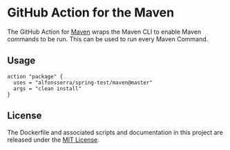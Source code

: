 # GitHub Action for the Maven

The GitHub Action for [Maven](https://maven.apache.org/) wraps the Maven CLI to enable Maven commands to be run. This can be used to run every Maven Command.

## Usage

```
action "package" {
  uses = "alfonsserra/spring-test/maven@master"
  args = "clean install"
}
```

## License

The Dockerfile and associated scripts and documentation in this project are released under the [MIT License](LICENSE.md).
